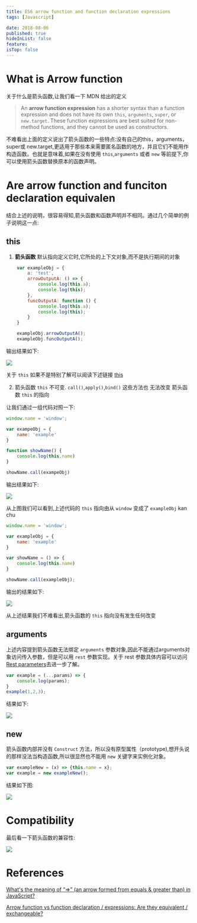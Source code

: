 ```yaml
---
title: ES6 arrow function and function declaration expressions
tags: [Javascript]

date: 2018-08-06
published: true
hideInList: false
feature: 
isTop: false
---
```








# What is Arrow function

关于什么是箭头函数,让我们看一下 MDN 给出的定义

>An **arrow function expression** has a shorter syntax than a function expression and does not have its own <code>this</code>, <code>arguments</code>, <code>super</code>, or <code>new.target</code>. These function expressions are best suited for non-method functions, and they cannot be used as constructors.

不难看出上面的定义说出了箭头函数的一些特点:没有自己的this，arguments，super或 new.target,更适用于那些本来需要匿名函数的地方，并且它们不能用作构造函数。也就是意味着,如果在没有使用 <code>this</code>,<code>arguments</code> 或者 <code>new</code> 等前提下,你可以使用箭头函数替换原本的函数声明。


# Are arrow function and funciton declaration equivalen

结合上述的说明，很容易得知,箭头函数和函数声明并不相同。通过几个简单的例子说明这一点:

## this

1.	**箭头函数** 默认指向定义它时,它所处的上下文对象,而不是执行期间的对象

```javascript
    var exampleObj = {
        a: 'test',
        arrowOutputA: () => {
            console.log(this.a);
            console.log(this);
        },
        funcOutputA: function () {
            console.log(this.a);
            console.log(this);
        }
    }

    exampleObj.arrowOutputA();
    exampleObj.funcOutputA();
```

输出结果如下:

![](http://ww1.sinaimg.cn/large/006wYWbGly1fu16qj14wxj30fb05lt8o.jpg)

关于 <code>this</code> 如果不是特别了解可以阅读下述链接 [this](https://developer.mozilla.org/zh-CN/docs/Web/JavaScript/Reference/Operators/this)

2.	箭头函数 <code>this</code> 不可变. <code>call()</code>,<code>apply()</code>,<code>bind()</code> 这些方法也 无法改变 箭头函数 <code>this</code> 的指向

让我们通过一组代码对照一下:

```javascript
window.name = 'window';

var exampeObj = {
	name: 'example'
}

function showName() {
	console.log(this.name)
}

showName.call(exampeObj)
```
输出结果如下:

![](http://ww1.sinaimg.cn/large/006wYWbGly1fu1ew99prrj306p04xaa4.jpg)

从上图我们可以看到,上述代码的 <code>this</code> 指向由从 <code>window</code> 变成了 <code>exampleObj</code>
kan chu
```javascript
window.name = 'window';

var exampleObj = {
	name: 'example'
}

var showName = () => {
	console.log(this.name)
}

showName.call(exampleObj);
```

输出的结果如下:

![](https://ws1.sinaimg.cn/large/006wYWbGly1fu1h993a8wj306804vdfw.jpg)

从上述结果我们不难看出,箭头函数的 <code>this</code> 指向没有发生任何改变

## arguments

上述内容提到箭头函数无法绑定 <code>arguments</code> 参数对象,因此不能通过arguments对象访问传入参数，但是可以用 <code>rest</code> 参数实现。关于 rest 参数具体内容可以访问 [Rest parameters](https://developer.mozilla.org/zh-CN/docs/Web/JavaScript/Reference/Functions/Rest_parameters)去进一步了解。

```javascript
var example = (...params) => {
	console.log(params);
}
example(1,2,3);
```

结果如下:

![](https://ws1.sinaimg.cn/large/006wYWbGly1fu1hs0sg5ej307e025a9z.jpg)

## new 

箭头函数内部并没有 <code>Construct</code> 方法，所以没有原型属性（prototype),想开头说的那样没法当构造函数,所以很显然也不能用 <code>new</code> 关键字来实例化对象。

```javascript
var exampleNew = (x) => {this.name = x};
var example = new exampleNew();
```

结果如下图:

![](https://ws1.sinaimg.cn/large/006wYWbGly1fu1hxp6bmdj30bk01saa2.jpg)


# Compatibility

最后看一下箭头函数的兼容性:

![](http://ww1.sinaimg.cn/large/006wYWbGly1fu18ws4mtxj327n0t2whp.jpg)


# References

[What's the meaning of “=>” (an arrow formed from equals & greater than) in JavaScript?](https://stackoverflow.com/questions/24900875/whats-the-meaning-of-an-arrow-formed-from-equals-greater-than-in-javas)

[Arrow function vs function declaration / expressions: Are they equivalent / exchangeable?](https://stackoverflow.com/questions/34361379/arrow-function-vs-function-declaration-expressions-are-they-equivalent-exch)

